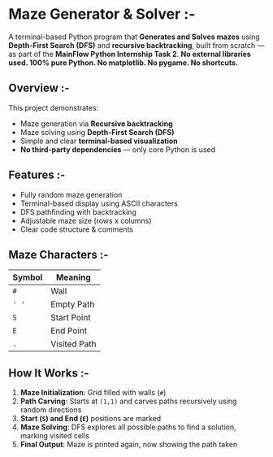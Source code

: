 #  Maze Generator & Solver :-

A terminal-based Python program that **Generates and Solves mazes** using **Depth-First Search (DFS)** and **recursive backtracking**, 
built from scratch — as part of the **MainFlow Python Internship Task 2**.
**No external libraries used. 100% pure Python. No matplotlib. No pygame. No shortcuts.**


## Overview :-
This project demonstrates:
- Maze generation via **Recursive backtracking**
- Maze solving using **Depth-First Search (DFS)**
- Simple and clear **terminal-based visualization**
- **No third-party dependencies** — only core Python is used


## Features :-

-  Fully random maze generation
-  Terminal-based display using ASCII characters
-  DFS pathfinding with backtracking
-  Adjustable maze size (rows x columns)
-  Clear code structure & comments


##  Maze Characters :-

| Symbol | Meaning         |
|--------|------------------|
| `#`    | Wall             |
| `' '`  | Empty Path       |
| `S`    | Start Point      |
| `E`    | End Point        |
| `.`    | Visited Path     |


##  How It Works :-

1. **Maze Initialization**: Grid filled with walls (`#`)
2. **Path Carving**: Starts at `(1,1)` and carves paths recursively using random directions
3. **Start (`S`) and End (`E`)** positions are marked
4. **Maze Solving**: DFS explores all possible paths to find a solution, marking visited cells
5. **Final Output**: Maze is printed again, now showing the path taken



